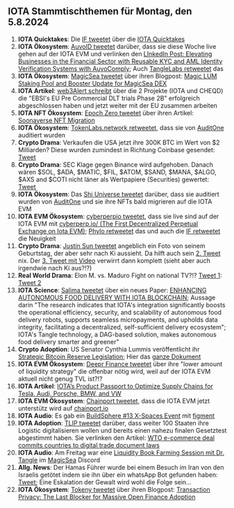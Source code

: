 ## IOTA Stammtischthemen für Montag, den 5.8.2024

1. **IOTA Quicktakes**: Die [IF tweetet](https://x.com/iota/status/1817847587375906923) über die [IOTA Quicktakes]()
2. **IOTA Ökosystem**: [AuvoID tweetet](https://x.com/AuvoDigital/status/1818166001474633779) darüber, dass sie diese Woche live gehen auf der IOTA EVM und verlinken den [LInkedIn Post: Elevating Businesses in the Financial Sector with Reusable KYC and AML Identity Verification Systems with AuvoComply](https://www.linkedin.com/pulse/elevating-businesses-financial-sector-reusable-kyc-aml-identity-lduqe/?trackingId=rgwSFq4xSnu%2F3I89Xszb6g%3D%3D); Auch [TangleLabs retweetet](https://x.com/Tangle_Labs/status/1818167713191112766) das
3. **IOTA Ökosystem**: [MagicSea tweetet](https://x.com/MagicSeaDEX/status/1818194008138502211) über ihren Blogpost: [Magic LUM Staking Pool and Booster Update for MagicSea DEX](https://x.com/MagicSeaDEX/status/1818192234254135438)
4. **IOTA Artikel**: [web3Alert schreibt](https://x.com/theweb3alert/status/1818141148168556831) über die 2 Projekte (IOTA und CHEQD) die "EBSI's EU Pre Commercial DLT trials Phase 2B" erfolgreich abgeschlossen haben und jetzt weiter mit der EU zusammen arbeiten
5. **IOTA NFT Ökosystem**: [Epoch Zero tweetet](https://x.com/Epoch_0/status/1818119673289773231) über ihren Artikel: [Soonaverse NFT Migration](https://medium.com/@EpochZer0/soonaverse-nft-migration-29080159cd6e)
6. **IOTA Ökosystem**: [TokenLabs.network retweetet](https://x.com/TokenLabsX/status/1818248488271978754), dass sie von [AuditOne](https://x.com/auditone_dao) auditiert wurden
7. **Crypto Drama**: Verkaufen die USA jetzt ihre 300K BTC im Wert von $2 Milliarden? Diese wurden zumindest in Richtung Coinbase gesendet: [Tweet](https://x.com/blocktrainer/status/1817964547246014933)
8. **Crypto Drama**: SEC Klage gegen Binance wird aufgehoben. Danach wären $SOL, $ADA, $MATIC, $FIL, $ATOM, $SAND, $MANA, $ALGO, $AXS and $COTI nicht läner als Wertpapiere (Securities) gewertet: [Tweet](https://x.com/MissCryptoGER/status/1818266833754968494)
9. **IOTA Ökosystem**: Das [Shi Universe tweetet](https://x.com/Shiuniverse/status/1818528258440229199) darüber, dass sie auditiert wurden von [AuditOne](https://x.com/auditone_dao) und sie ihre NFTs bald migrieren auf die IOTA EVM
10. **IOTA EVM Ökosystem**: [cyberperpio tweetet](https://x.com/cyberperp/status/1818635851464630502), dass sie live sind auf der IOTA EVM mit [cyberperp.io/ (The First Decentralized Perpetual Exchange on Iota EVM)](https://cyberperp.io/); [Phylo retweetet](https://x.com/PhyloIota/status/1818642243743338990) das und auch die [IF retweetet](https://x.com/iota/status/1818639414358085842) die Neuigkeit
11. **Crypto Drama**: [Justin Sun tweetet](https://x.com/justinsuntron/status/1818342922477355162) angeblich ein Foto von seinem Geburtstag, der aber sehr nach Ki aussieht. Da hilft auch sein [2. Tweet](https://x.com/justinsuntron/status/1818561751270433258) nix. Der [3. Tweet mit Video](https://x.com/sunyuchentron/status/1818620272158855518) verwirrt dann komplett (sieht aber auch irgendwie nach Ki aus?!?)
12. **Real World Drama**: Elon M. vs. Maduro Fight on national TV?!? [Tweet 1](https://x.com/BRICSinfo/status/1818687477252526483): [Tweet 2](https://x.com/elonmusk/status/1818845968890019936)
13. **IOTA Science**: [Salima tweetet](https://x.com/Salimasbegum/status/1818670369558929751) über ein neues Paper: [ENHANCING AUTONOMOUS FOOD DELIVERY WITH IOTA BLOCKCHAIN](https://opensiuc.lib.siu.edu/theses/3213/); Aussage darin "The research indicates that IOTA's integration significantly boosts the operational efficiency, security, and scalability of autonomous food delivery robots, supports seamless micropayments, and upholds data integrity, facilitating a decentralized, self-sufficient delivery ecosystem"; IOTA's Tangle technology, a DAG-based solution, makes autonomous food delivery smarter and greener"
14. **Crypto Adoption**:  US Senator Cynthia Lummis veröffentlicht ihr [Strategic Bitcoin Reserve Legislation](https://www.lummis.senate.gov/press-releases/lummis-introduces-strategic-bitcoin-reserve-legislation/); Hier das [ganze Dokument](https://www.lummis.senate.gov/wp-content/uploads/BITCOIN-Act-FINAL.pdf)
15. **IOTA EVM Ökosystem**: [Deepr Finance tweetet](https://x.com/DeeprFinance/status/1818664324589613103) über ihre "lower amount of liquidity strategy" die offenbar nötig wird, weil auf der IOTA EVM aktuell nicht genug TVL ist?!?
16. **IOTA Artikel**: [IOTA’s Product Passport to Optimize Supply Chains for Tesla, Audi, Porsche, BMW, and VW](https://altcoinsanalysis.com/iotas-product-passport-to-optimize-supply-chains-for-tesla-audi-porsche-bmw-and-vw/)
17. **IOTA EVM Ökosystem**: [Chainport tweetet](https://x.com/chain_port/status/1818675901720047654), dass die IOTA EVM jetzt unterstütz wird auf [chainport.io](https://www.chainport.io/)
18. **IOTA Audio**: Es gab ein [BuildSphere #13 X-Spaces Event](https://x.com/iota/status/1818677354287300743) mit [figment](https://x.com/figment_nfts)
19. **IOTA Adoption**: [TLIP tweetet](https://x.com/TLIP_io/status/1818667524394827934) darüber, dass weiter 100 Staaten ihre Logistic digitalisieren wollen und bereits einen nahezu finalen Gesetztest abgestimmt haben. Sie verlinken den Artikel: [WTO e-commerce deal commits countries to digital trade document laws](https://www.gtreview.com/news/fintech/wto-e-commerce-deal-commits-countries-to-digital-trade-document-laws/)
20. **IOTA Audio**: Am Freitag war eine [Liquidity Book Farming Session mit Dr. Tangle](https://x.com/MagicSeaDEX/status/1818647804920668292) im [MagicSea](https://x.com/MagicSeaDEX) Discord
21. **Allg. News**: Der Hamas Führer wurde bei einem Besuch im Iran von den Israelis getötet indem sie ihn über ein whatsApp Bot gefunden haben: [Tweet](https://x.com/ShaykhSulaiman/status/1818786492514246679); Eine Eskalation der Gewalt wird wohl die Folge sein...
22. **IOTA Ökosystem**: [Tokeny tweetet](https://x.com/TokenySolutions/status/1818943459262149060) über ihren Blogpost: [Transaction Privacy: The Last Blocker for Massive Open Finance Adoption](https://tokeny.com/transaction-privacy-the-last-blocker-for-massive-open-finance-adoption/?utm_content=302528051&utm_medium=social&utm_source=twitter&hss_channel=tw-908124503913517056)
